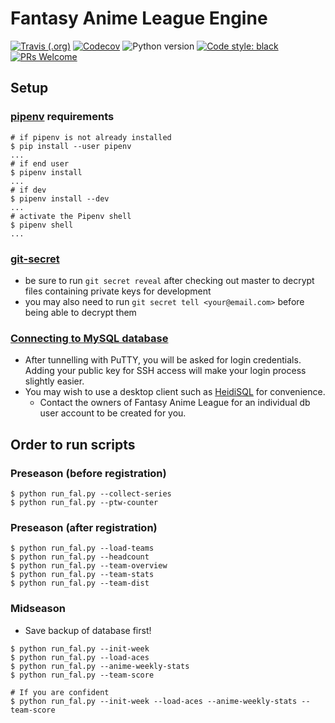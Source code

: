 # Fantasy Anime League Engine

[![Travis (.org)](https://img.shields.io/travis/fantasy-anime-league/fantasy-anime-league.svg?style=flat-square)](https://travis-ci.org/fantasy-anime-league/fantasy-anime-league)
[![Codecov](https://img.shields.io/codecov/c/github/fantasy-anime-league/fantasy-anime-league.svg?style=flat-square)](https://codecov.io/gh/fantasy-anime-league/fantasy-anime-league/)
![Python version](https://img.shields.io/github/pipenv/locked/python-version/fantasy-anime-league/fantasy-anime-league)
[![Code style: black](https://img.shields.io/badge/code%20style-black-000000.svg?style=flat-square)](https://github.com/ambv/black)
[![PRs Welcome](https://img.shields.io/badge/PRs-welcome-brightgreen.svg?style=flat-square)](http://makeapullrequest.com)

## Setup

### [pipenv](https://pipenv.kennethreitz.org/en/latest/install/#installing-pipenv) requirements

```shell
# if pipenv is not already installed
$ pip install --user pipenv
...
# if end user
$ pipenv install
...
# if dev
$ pipenv install --dev
...
# activate the Pipenv shell
$ pipenv shell
...
```

### [git-secret](https://git-secret.io/)

* be sure to run `git secret reveal` after checking out master to decrypt files containing private keys for development
* you may also need to run `git secret tell <your@email.com>` before being able to decrypt them

### [Connecting to MySQL database](https://www.namecheap.com/support/knowledgebase/article.aspx/1249/89/how-to-remotely-connect-to-a-mysql-database-located-on-our-shared-server)

* After tunnelling with PuTTY, you will be asked for login credentials. Adding your public key for SSH access will make your login process slightly easier.
* You may wish to use a desktop client such as [HeidiSQL](https://www.heidisql.com/) for convenience.
  * Contact the owners of Fantasy Anime League for an individual db user account to be created for you.

## Order to run scripts

### Preseason (before registration)

```shell
$ python run_fal.py --collect-series
$ python run_fal.py --ptw-counter
```

### Preseason (after registration)

```shell
$ python run_fal.py --load-teams
$ python run_fal.py --headcount
$ python run_fal.py --team-overview
$ python run_fal.py --team-stats
$ python run_fal.py --team-dist
```

### Midseason

* Save backup of database first!

```shell
$ python run_fal.py --init-week
$ python run_fal.py --load-aces
$ python run_fal.py --anime-weekly-stats
$ python run_fal.py --team-score

# If you are confident
$ python run_fal.py --init-week --load-aces --anime-weekly-stats --team-score
```
